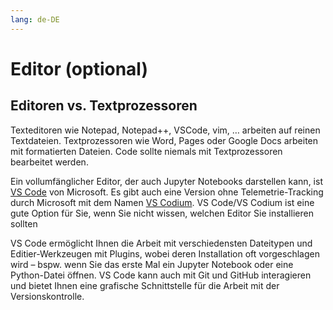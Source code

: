 ```yaml
---
lang: de-DE
---
```

# Editor (optional)

## Editoren vs. Textprozessoren
Texteditoren wie Notepad, Notepad++, VSCode, vim, … arbeiten auf reinen Textdateien. Textprozessoren wie Word, Pages oder Google Docs arbeiten mit formatierten Dateien. Code sollte niemals mit Textprozessoren bearbeitet werden.

Ein vollumfänglicher Editor, der auch Jupyter Notebooks darstellen kann, ist [VS Code](https://code.visualstudio.com) von Microsoft. Es gibt auch eine Version ohne Telemetrie-Tracking durch Microsoft mit dem Namen [VS Codium](https://vscodium.com). VS Code/VS Codium ist eine gute Option für Sie, wenn Sie nicht wissen, welchen Editor Sie installieren sollten

VS Code ermöglicht Ihnen die Arbeit mit verschiedensten Dateitypen und Editier-Werkzeugen mit Plugins, wobei deren Installation oft vorgeschlagen wird – bspw. wenn Sie das erste Mal ein Jupyter Notebook oder eine Python-Datei öffnen. VS Code kann auch mit Git und GitHub interagieren und bietet Ihnen eine grafische Schnittstelle für die Arbeit mit der Versionskontrolle.

